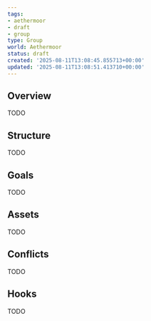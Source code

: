 ```yaml
---
tags:
- aethermoor
- draft
- group
type: Group
world: Aethermoor
status: draft
created: '2025-08-11T13:08:45.855713+00:00'
updated: '2025-08-11T13:08:51.413710+00:00'
---
```



## Overview

TODO
## Structure

TODO
## Goals

TODO
## Assets

TODO
## Conflicts

TODO
## Hooks

TODO
